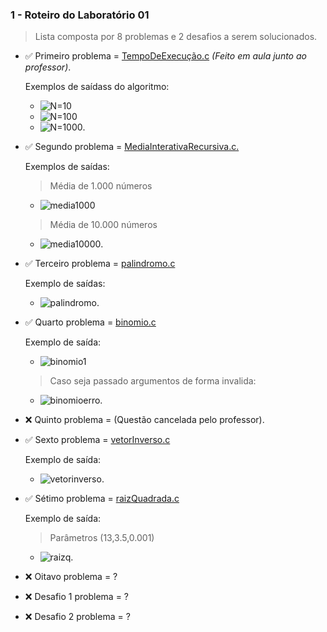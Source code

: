 ### **1 - Roteiro do Laboratório 01**
 
 >  Lista composta por 8 problemas e 2 desafios a serem solucionados.

- :white_check_mark: Primeiro problema = [TempoDeExecução.c](https://github.com/kennedyAlvess/Estrutura-de-dados-II/blob/main/Roteiro%20do%20Laboratório%2001/tempoDeExecução.c) *(Feito em aula junto ao professor)*.

    Exemplos de saídass do algoritmo:

    - ![N=10](https://user-images.githubusercontent.com/75337290/158283808-5a7c45d5-7479-48f2-9bcf-8a4f91dd7444.png)
    - ![N=100](https://user-images.githubusercontent.com/75337290/158285255-e7734c7a-8406-4ed9-8d42-31072d67e23c.png)
    - ![N=1000](https://user-images.githubusercontent.com/75337290/158285258-a6acb558-f7f3-4496-9f9f-6ce705c2d0f1.png).

- :white_check_mark: Segundo problema = [MediaInterativaRecursiva.c.](https://github.com/kennedyAlvess/Estrutura-de-dados-II/blob/main/Roteiro%20do%20Laboratório%2001/MediaInterativaRecursiva.c)

    Exemplos de saídas:
    > Média de 1.000 números 
    - ![media1000](https://user-images.githubusercontent.com/75337290/158309129-00d1f952-bd42-4691-8f77-ebc4956bee43.png)
    > Média de 10.000 números
     - ![media10000](https://user-images.githubusercontent.com/75337290/158309287-451a4e73-f4fd-4c84-b21f-f763e0e72b11.png).

- :white_check_mark: Terceiro problema = [palindromo.c](https://github.com/kennedyAlvess/Estrutura-de-dados-II/blob/main/Roteiro%20do%20Laboratório%2001/palindromo.c)

    Exemplo de saídas:
    - ![palindromo](https://user-images.githubusercontent.com/75337290/158451282-7d869288-dcdb-400d-92f7-fd3f769d47a4.png).

- :white_check_mark: Quarto problema = [binomio.c](https://github.com/kennedyAlvess/Estrutura-de-dados-II/blob/main/Roteiro%20do%20Laboratório%2001/binomio.c)

    Exemplo de saída:
    - ![binomio1](https://user-images.githubusercontent.com/75337290/159483558-b16a65ef-cea2-4b61-a8e8-048ea6f532d4.png)
    > Caso seja passado argumentos de forma invalida:
    - ![binomioerro](https://user-images.githubusercontent.com/75337290/159483635-11396354-88a0-42e1-b8e5-6977e4160803.png).

- :x: Quinto problema = (Questão cancelada pelo professor).
- :white_check_mark: Sexto problema = [vetorInverso.c](https://github.com/kennedyAlvess/Estrutura-de-dados-II/blob/main/Roteiro%20do%20Laboratório%2001/vetorInverso.c)

    Exemplo de saída:
    - ![vetorinverso](https://user-images.githubusercontent.com/75337290/159529252-30ad3b3f-b822-4fc1-a96c-2e4d2735bf43.png).
- :white_check_mark: Sétimo problema = [raizQuadrada.c](https://github.com/kennedyAlvess/Estrutura-de-dados-II/blob/main/Roteiro%20do%20Laboratório%2001/raizQuadrada.c)

    Exemplo de saída:
    > Parâmetros (13,3.5,0.001)
    - ![raizq](https://user-images.githubusercontent.com/75337290/159562363-df345934-cbbc-4bd7-8023-e69a84477756.png).
- :x: Oitavo problema = ?
- :x: Desafio 1 problema = ?
- :x: Desafio 2 problema = ?